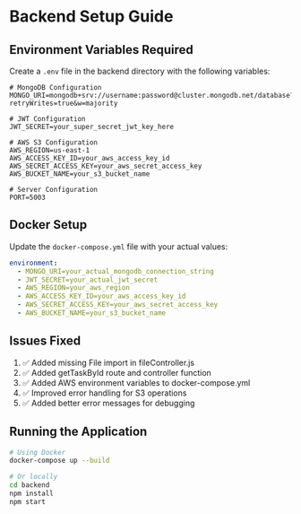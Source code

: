 # Backend Setup Guide

## Environment Variables Required

Create a `.env` file in the backend directory with the following variables:

```env
# MongoDB Configuration
MONGO_URI=mongodb+srv://username:password@cluster.mongodb.net/database?retryWrites=true&w=majority

# JWT Configuration
JWT_SECRET=your_super_secret_jwt_key_here

# AWS S3 Configuration
AWS_REGION=us-east-1
AWS_ACCESS_KEY_ID=your_aws_access_key_id
AWS_SECRET_ACCESS_KEY=your_aws_secret_access_key
AWS_BUCKET_NAME=your_s3_bucket_name

# Server Configuration
PORT=5003
```

## Docker Setup

Update the `docker-compose.yml` file with your actual values:

```yaml
environment:
  - MONGO_URI=your_actual_mongodb_connection_string
  - JWT_SECRET=your_actual_jwt_secret
  - AWS_REGION=your_aws_region
  - AWS_ACCESS_KEY_ID=your_aws_access_key_id
  - AWS_SECRET_ACCESS_KEY=your_aws_secret_access_key
  - AWS_BUCKET_NAME=your_s3_bucket_name
```

## Issues Fixed

1. ✅ Added missing File import in fileController.js
2. ✅ Added getTaskById route and controller function
3. ✅ Added AWS environment variables to docker-compose.yml
4. ✅ Improved error handling for S3 operations
5. ✅ Added better error messages for debugging

## Running the Application

```bash
# Using Docker
docker-compose up --build

# Or locally
cd backend
npm install
npm start
``` 